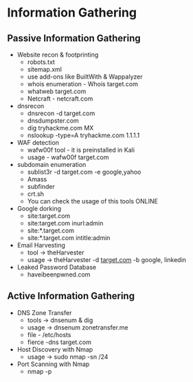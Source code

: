 # Information Gathering

## Passive Information Gathering

- Website recon & footprinting
    - robots.txt
    - sitemap.xml
    - use add-ons like BuiltWith & Wappalyzer
    - whois enumeration - Whois target.com
    - whatweb target.com
    - Netcraft - netcraft.com
- dnsrecon
    - dnsrecon -d target.com
    - dnsdumpster.com
    - dig tryhackme.com MX
    - nslookup -type=A tryhackme.com 1.1.1.1
- WAF detection
    - wafw00f tool - it is preinstalled in Kali
    - usage - wafw00f target.com
- subdomain enumeration
    - sublist3r -d target.com -e google,yahoo
    - Amass
    - subfinder
    - crt.sh
    - You can check the usage of this tools ONLINE
- Google dorking
    - site:target.com
    - site:target.com inurl:admin
    - site:*.target.com
    - site:*.target.com intitle:admin
- Email Harvesting
    - tool → theHarvester
    - usage → theHarvester -d [target.com](http://target.com) -b google, linkedin
- Leaked Password Database
    - haveibeenpwned.com

## Active Information Gathering

- DNS Zone Transfer
    - tools → dnsenum & dig
    - usage → dnsenum zonetransfer.me
    - file - /etc/hosts
    - fierce -dns target.com
- Host Discovery with Nmap
    - usage → sudo nmap -sn <target IP>/24
- Port Scanning with Nmap
    - nmap -p <port numbers you want to scan> <target IP>
